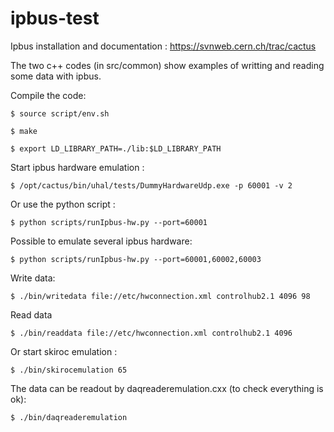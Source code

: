# ipbus-test 
Ipbus installation and documentation : https://svnweb.cern.ch/trac/cactus

The two c++ codes (in src/common) show examples of writting and reading some data with ipbus.

Compile the code: 

`$ source script/env.sh`

`$ make`

`$ export LD_LIBRARY_PATH=./lib:$LD_LIBRARY_PATH`

Start ipbus hardware emulation : 

`$ /opt/cactus/bin/uhal/tests/DummyHardwareUdp.exe -p 60001 -v 2`

Or use the python script :

`$ python scripts/runIpbus-hw.py --port=60001`

Possible to emulate several ipbus hardware:

`$ python scripts/runIpbus-hw.py --port=60001,60002,60003`

Write data: 

`$ ./bin/writedata file://etc/hwconnection.xml controlhub2.1 4096 98`

Read data

`$ ./bin/readdata file://etc/hwconnection.xml controlhub2.1 4096`

Or start skiroc emulation : 

`$ ./bin/skirocemulation 65` 

The data can be readout by daqreaderemulation.cxx (to check everything is ok):

`$ ./bin/daqreaderemulation`
